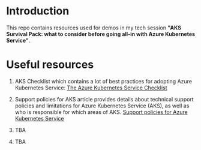 # Introduction

This repo contains resources used for demos in my tech session **"AKS Survival Pack: what to consider before going all-in with Azure Kubernetes Service"**.

# Useful resources

1. AKS Checklist which contains a lot of best practices for adopting Azure Kubernetes Service: [The Azure Kubernetes Service Checklist](https://www.the-aks-checklist.com/)

2. Support policies for AKS article provides details about technical support policies and limitations for Azure Kubernetes Service (AKS), as well as who is responsible for which areas of AKS. [Support policies for Azure Kubernetes Service](https://docs.microsoft.com/en-us/azure/aks/support-policies)

3. TBA 

4. TBA
